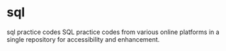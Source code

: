 # sql
sql practice codes
SQL practice codes from various online platforms in a single repository for accessibility and enhancement.
